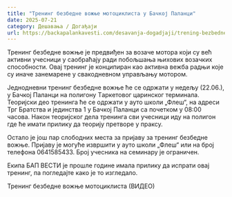 ```yaml
---
title: "Тренинг безбедне вожње мотоциклиста у Бачкој Паланци"
date: 2025-07-21
category: Дешавања / Догађаји
url: https://backapalankavesti.com/desavanja-dogadjaji/trening-bezbedne-voznje-motociklista-u-backoj-palanci/
---
```


Тренинг безбедне вожње је предвиђен за возаче мотора који су већ активни учесници у саобраћају ради побољшања њихових возачких способности. Овај тренинг је конципиран као активна вежба радњи које су иначе занемарене у свакодневном управљању мотором.

Једнодневни тренинг безбедне вожње ће се одржати у недељу (22.06.), у Бачкој Паланци на полигону Tаркетовог царинског терминала. Теоријски део тренинга ће се одржати у ауто школи „Флеш“, на адреси Трг Братства и јединства 1 у Бачкој Паланци са почетком у 08:00 часова. Након теоријског дела тренинга сви учесници иду на полигон где ће имати прилику да теорију претворе у праксу.

Остало је још пар слободних места за пријаву за тренинг безбедне вожње. Пријаву је могуће извршити у ауто школи „Флеш“ или на број телефона 0641585433. Број учесника на семинару је ограничен.

Екипа БАП ВЕСТИ је прошле године имала прилику да испрати овај тренинг, па погледајте како је то изгледало.

Тренинг безбедне вожње мотоциклиста (ВИДЕО)
